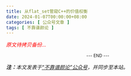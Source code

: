 ```yaml
---
title: 从flat_set管窥C++的价值权衡
date: 2024-01-07T00:00:00+08:00
categories: [ 公众号文章 ]
tags: [ 不靠谱颜论 ]
---
```


<font color=red><i>原文待拷贝备份...</i></font>

<center><small>--- END ---</small></center>

<i><b>注：</b>本文发表于[“不靠谱颜论”公众号](https://mp.weixin.qq.com/s/_twaQTKqC6p2Pc8c8qrLKA)，并同步至本站。</i>
